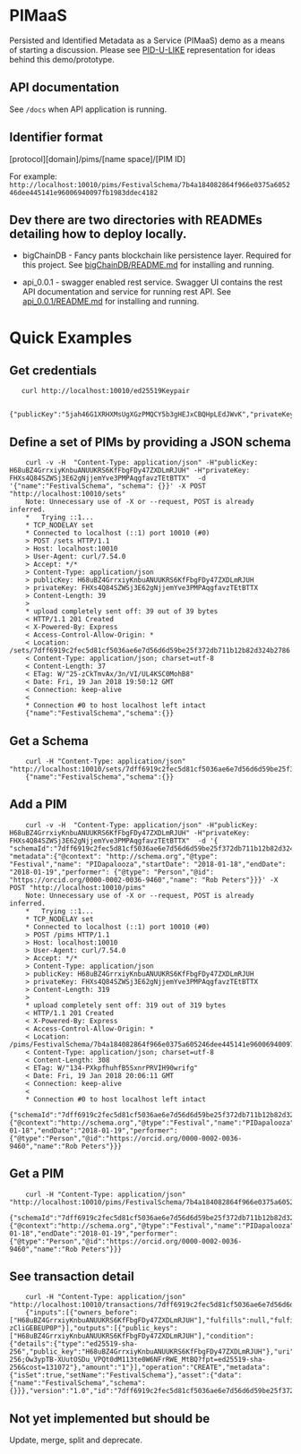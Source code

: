 # PIMaaS
Persisted and Identified Metadata as a Service (PIMaaS) demo as a means of starting a discussion. Please see [PID-U-LIKE](https://docs.google.com/presentation/d/e/2PACX-1vRKSMH33nwPaXUQFQmGsWOFFQePRW5-C7cpbLFeOBFydNWkyELPGeauRgXSJXi8a_Upjn_qA8iuCaA0/pub?start=false&loop=false&delayms=3000) representation for ideas behind this demo/prototype.

## API documentation
See `/docs` when API application is running.

## Identifier format 

[protocol][domain]/pims/[name space]/[PIM ID]

For example:
`http://localhost:10010/pims/FestivalSchema/7b4a184082864f966e0375a605246dee445141e96006940097fb1983ddec4182`

## Dev there are two directories with READMEs detailing how to deploy locally.

 * bigChainDB - Fancy pants blockchain like persistence layer. Required for this project. See 
   [bigChainDB/README.md](bigChainDB/README.md) for installing and running. 

 * api_0.0.1 - swagger enabled rest service. Swagger UI contains the rest API documentation and service for running rest API. See 
   [api_0.0.1/README.md](api_0.0.1/README.md) for installing and running.

# Quick Examples

## Get credentials

       curl http://localhost:10010/ed25519Keypair
       
       {"publicKey":"5jah46G1XRHXMsUgXGzPMQCY5b3gHEJxCBQHpLEdJWvK","privateKey":"9Vtzv4mZwa2x5WywMbyKX8ePHrnJz6hyTvtK2nSGvUs"}


## Define a set of PIMs by providing a JSON schema

        
        curl -v -H  "Content-Type: application/json" -H"publicKey: H68uBZ4GrrxiyKnbuANUUKRS6KfFbgFDy47ZXDLmRJUH" -H"privateKey: FHXs4Q84SZWSj3E62gNjjemYve3PMPAqgfavzTEtBTTX"  -d '{"name":"FestivalSchema", "schema": {}}' -X POST "http://localhost:10010/sets"
        Note: Unnecessary use of -X or --request, POST is already inferred.
        *   Trying ::1...
        * TCP_NODELAY set
        * Connected to localhost (::1) port 10010 (#0)
        > POST /sets HTTP/1.1
        > Host: localhost:10010
        > User-Agent: curl/7.54.0
        > Accept: */*
        > Content-Type: application/json
        > publicKey: H68uBZ4GrrxiyKnbuANUUKRS6KfFbgFDy47ZXDLmRJUH
        > privateKey: FHXs4Q84SZWSj3E62gNjjemYve3PMPAqgfavzTEtBTTX
        > Content-Length: 39
        > 
        * upload completely sent off: 39 out of 39 bytes
        < HTTP/1.1 201 Created
        < X-Powered-By: Express
        < Access-Control-Allow-Origin: *
        < Location: /sets/7dff6919c2fec5d81cf5036ae6e7d56d6d59be25f372db711b12b82d324b2786
        < Content-Type: application/json; charset=utf-8
        < Content-Length: 37
        < ETag: W/"25-zCkTmvAx/3n/VI/UL4KSC0MohB8"
        < Date: Fri, 19 Jan 2018 19:50:12 GMT
        < Connection: keep-alive
        < 
        * Connection #0 to host localhost left intact
        {"name":"FestivalSchema","schema":{}}


## Get a Schema

        curl -H "Content-Type: application/json" "http://localhost:10010/sets/7dff6919c2fec5d81cf5036ae6e7d56d6d59be25f372db711b12b82d324b2786"
        {"name":"FestivalSchema","schema":{}}

## Add a PIM

        curl -v -H  "Content-Type: application/json" -H"publicKey: H68uBZ4GrrxiyKnbuANUUKRS6KfFbgFDy47ZXDLmRJUH" -H"privateKey: FHXs4Q84SZWSj3E62gNjjemYve3PMPAqgfavzTEtBTTX"  -d '{ "schemaId":"7dff6919c2fec5d81cf5036ae6e7d56d6d59be25f372db711b12b82d324b2786", "metadata":{"@context": "http://schema.org","@type": "Festival","name": "PIDapalooza","startDate": "2018-01-18","endDate": "2018-01-19","performer": {"@type": "Person","@id": "https://orcid.org/0000-0002-0036-9460","name": "Rob Peters"}}}' -X POST "http://localhost:10010/pims"
        Note: Unnecessary use of -X or --request, POST is already inferred.
        *   Trying ::1...
        * TCP_NODELAY set
        * Connected to localhost (::1) port 10010 (#0)
        > POST /pims HTTP/1.1
        > Host: localhost:10010
        > User-Agent: curl/7.54.0
        > Accept: */*
        > Content-Type: application/json
        > publicKey: H68uBZ4GrrxiyKnbuANUUKRS6KfFbgFDy47ZXDLmRJUH
        > privateKey: FHXs4Q84SZWSj3E62gNjjemYve3PMPAqgfavzTEtBTTX
        > Content-Length: 319
        > 
        * upload completely sent off: 319 out of 319 bytes
        < HTTP/1.1 201 Created
        < X-Powered-By: Express
        < Access-Control-Allow-Origin: *
        < Location: /pims/FestivalSchema/7b4a184082864f966e0375a605246dee445141e96006940097fb1983ddec4182
        < Content-Type: application/json; charset=utf-8
        < Content-Length: 308
        < ETag: W/"134-PXkpfhuhfB5SxnrPRVIH90wrifg"
        < Date: Fri, 19 Jan 2018 20:06:11 GMT
        < Connection: keep-alive
        < 
        * Connection #0 to host localhost left intact
        {"schemaId":"7dff6919c2fec5d81cf5036ae6e7d56d6d59be25f372db711b12b82d324b2786","metadata":{"@context":"http://schema.org","@type":"Festival","name":"PIDapalooza","startDate":"2018-01-18","endDate":"2018-01-19","performer":{"@type":"Person","@id":"https://orcid.org/0000-0002-0036-9460","name":"Rob Peters"}}}

## Get a PIM

        curl -H "Content-Type: application/json" "http://localhost:10010/pims/FestivalSchema/7b4a184082864f966e0375a605246dee445141e96006940097fb1983ddec4182"
        {"schemaId":"7dff6919c2fec5d81cf5036ae6e7d56d6d59be25f372db711b12b82d324b2786","metadata":{"@context":"http://schema.org","@type":"Festival","name":"PIDapalooza","startDate":"2018-01-18","endDate":"2018-01-19","performer":{"@type":"Person","@id":"https://orcid.org/0000-0002-0036-9460","name":"Rob Peters"}}}

## See transaction detail

        curl -H "Content-Type: application/json" "http://localhost:10010/transactions/7dff6919c2fec5d81cf5036ae6e7d56d6d59be25f372db711b12b82d324b2786"
        {"inputs":[{"owners_before":["H68uBZ4GrrxiyKnbuANUUKRS6KfFbgFDy47ZXDLmRJUH"],"fulfills":null,"fulfillment":"pGSAIO8L07sWS_LhRqxAz1P9bknAnHSiMYIloRn_XhD2zcDygUDhU1n3jT0mG_KRasIhjgDeOPIflADB5VXHT5PAgzXfwE2KNG24K6wgGmoOAgOcUcOadWu21HB-zCliGEBEUP0P"}],"outputs":[{"public_keys":["H68uBZ4GrrxiyKnbuANUUKRS6KfFbgFDy47ZXDLmRJUH"],"condition":{"details":{"type":"ed25519-sha-256","public_key":"H68uBZ4GrrxiyKnbuANUUKRS6KfFbgFDy47ZXDLmRJUH"},"uri":"ni:///sha-256;Ow3ypTB-XUutOSDu_VPQt0dM113te0W6NFrRWE_MtBQ?fpt=ed25519-sha-256&cost=131072"},"amount":"1"}],"operation":"CREATE","metadata":{"isSet":true,"setName":"FestivalSchema"},"asset":{"data":{"name":"FestivalSchema","schema":{}}},"version":"1.0","id":"7dff6919c2fec5d81cf5036ae6e7d56d6d59be25f372db711b12b82d324b2786"}

## Not yet implemented but should be
Update, merge, split and deprecate.

